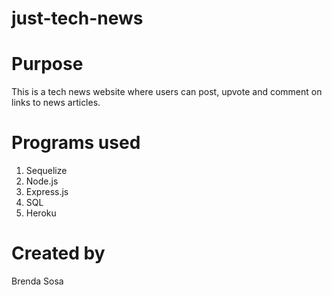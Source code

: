 # just-tech-news

# Purpose

This is a tech news website where users can post, upvote and comment on links to news articles.
# Programs used

1. Sequelize
2. Node.js
3. Express.js
4. SQL
5. Heroku

# Created by

Brenda Sosa